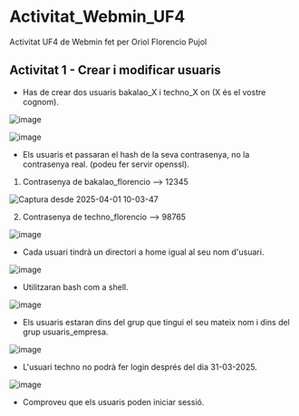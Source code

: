 # Activitat_Webmin_UF4
Activitat UF4 de Webmin fet per Oriol Florencio Pujol

## Activitat 1 - Crear i modificar usuaris
- Has de crear dos usuaris bakalao_X i techno_X on (X és el vostre cognom).

![image](https://github.com/user-attachments/assets/b88ee601-a31d-4bbe-9023-42f67c431f89)

![image](https://github.com/user-attachments/assets/da86094c-5adc-4ce3-b3c2-b92fec0119fe)

- Els usuaris et passaran el hash de la seva contrasenya, no la contrasenya real. (podeu fer servir openssl).

1. Contrasenya de bakalao_florencio --> 12345

![Captura desde 2025-04-01 10-03-47](https://github.com/user-attachments/assets/b3b046e3-6b42-4105-810b-41ff041e298e)

2. Contrasenya de techno_florencio --> 98765

![image](https://github.com/user-attachments/assets/5a7b04f0-9662-4906-a733-f7c420dbb255)

- Cada usuari tindrà un directori a home igual al seu nom d'usuari.

![image](https://github.com/user-attachments/assets/c3b2d258-106b-49a0-a32f-bfe1691ac6b1)

- Utilitzaran bash com a shell.

![image](https://github.com/user-attachments/assets/442e6d13-b14e-4f53-8126-b0613e4ed394)

- Els usuaris estaran dins del grup que tingui el seu mateix nom i dins del grup usuaris_empresa.

![image](https://github.com/user-attachments/assets/0fc22279-fc7c-424c-9833-dc896935b4cb)

- L'usuari techno no podrà fer login després del dia 31-03-2025.

![image](https://github.com/user-attachments/assets/3bc095e0-5a86-424b-ab69-59b25f8b65ad)

- Comproveu que els usuaris poden iniciar sessió.
























